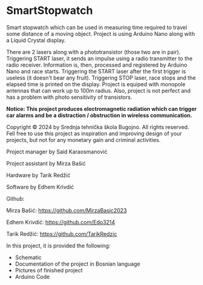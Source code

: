 # SmartStopwatch
Smart stopwatch which can be used in measuring time required to travel some distance of a moving object. Project is using Arduino Nano along with a Liquid Crystal display.

There are 2 lasers along with a phototransistor (those two are in pair). Triggering START laser, it sends an impulse using a radio transmitter to
the radio receiver. Information is, then, processed and registered by Arduino Nano and race starts. Triggering the START laser after the first trigger is useless (it doesn't bear any fruit). Triggering STOP laser, race stops and the elapsed time is printed on the display.
Project is equiped with monopole antennas that can work up to 100m radius. Also, project is not perfect and has a problem with 
photo sensitivity of transistors.

**Notice: This project produces electromagnetic radiation which can trigger car alarms and be a distraction / obstruction in wireless communication.**

Copyright © 2024 by Srednja tehnička škola Bugojno. All rights reserved.
Fell free to use this project as inspiration and improving design of your projects, but not for any monetary gain and criminal activities.


Project manager by Said Karaosmanović

Project assistant by Mirza Bašić

Hardware by Tarik Redžić

Software by Edhem Krivdić

Github:

Mirza Bašić: 
https://github.com/MirzaBasic2023

Edhem Krivdić: 
https://github.com/Edo3214

Tarik Redžić:
https://github.com/TarikRedzic

In this project, it is provided the following:
* Schematic
* Documentation of the project in Bosnian language
* Pictures of finished project
* Arduino Code
